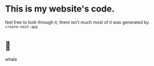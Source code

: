 # This is my website's code.

feel free to look through it, there isn't much
most of it was generated by `create-next-app`

# 🐳

whale
